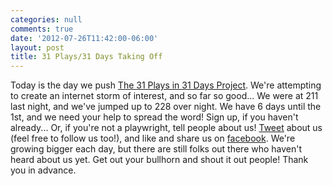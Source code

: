 ```yaml
---
categories: null
comments: true
date: '2012-07-26T11:42:00-06:00'
layout: post
title: 31 Plays/31 Days Taking Off
---
```


Today is the day we push [The 31 Plays in 31 Days Project](http://31plays31days.com). We're attempting to create an internet storm of interest, and so far so good... We were at 211 last night, and we've jumped up to 228 over night. We have 6 days until the 1st, and we need your help to spread the word! Sign up, if you haven't already... Or, if you're not a playwright, tell people about us! [Tweet](https://twitter.com/31Plays31Days) about us (feel free to follow us too!), and like and share us on [facebook](https://www.facebook.com/31Plays31Days). We're growing bigger each day, but there are still folks out there who haven't heard about us yet. Get out your bullhorn and shout it out people! Thank you in advance.